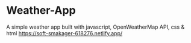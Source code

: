# Weather-App
A simple weather app built with javascript, OpenWeatherMap API, css &amp; html
https://soft-smakager-618276.netlify.app/
